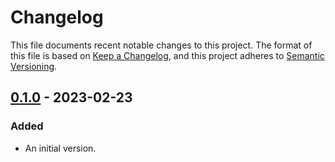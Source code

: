 # Changelog

This file documents recent notable changes to this project. The format of this
file is based on [Keep a Changelog](https://keepachangelog.com/en/1.0.0/), and
this project adheres to [Semantic
Versioning](https://semver.org/spec/v2.0.0.html).

## [0.1.0] - 2023-02-23

### Added

- An initial version.

[0.1.0]: https://github.com/petabi/review-database/tree/0.1.0
